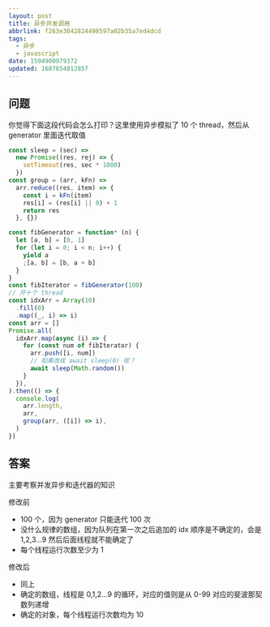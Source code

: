 ```yaml
---
layout: post
title: 异步并发调用
abbrlink: f263e3042824498597a02b35a7ed4dcd
tags:
  - 异步
  - javascript
date: 1594900979372
updated: 1607854812857
---
```


## 问题

你觉得下面这段代码会怎么打印？这里使用异步模拟了 10 个 thread，然后从 generator 里面迭代取值

```js
const sleep = (sec) =>
  new Promise((res, rej) => {
    setTimeout(res, sec * 1000)
  })
const group = (arr, kFn) =>
  arr.reduce((res, item) => {
    const i = kFn(item)
    res[i] = (res[i] || 0) + 1
    return res
  }, {})

const fibGenerator = function* (n) {
  let [a, b] = [0, 1]
  for (let i = 0; i < n; i++) {
    yield a
    ;[a, b] = [b, a + b]
  }
}
const fibIterator = fibGenerator(100)
// 开十个 thread
const idxArr = Array(10)
  .fill(0)
  .map((_, i) => i)
const arr = []
Promise.all(
  idxArr.map(async (i) => {
    for (const num of fibIterator) {
      arr.push([i, num])
      // 如果改成 await sleep(0) 呢？
      await sleep(Math.random())
    }
  }),
).then(() => {
  console.log(
    arr.length,
    arr,
    group(arr, ([i]) => i),
  )
})
```

## 答案

主要考察并发异步和迭代器的知识

修改前

*   100 个，因为 generator 只能迭代 100 次
*   没什么规律的数组，因为队列在第一次之后追加的 idx 顺序是不确定的，会是 1,2,3...9 然后后面线程就不能确定了
*   每个线程运行次数至少为 1

修改后

*   同上
*   确定的数组，线程是 0,1,2...9 的循环，对应的值则是从 0-99 对应的斐波那契数列递增
*   确定的对象，每个线程运行次数均为 10
